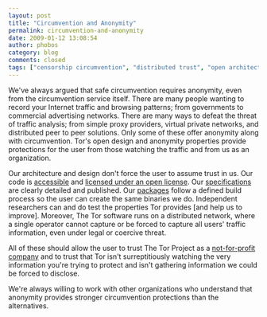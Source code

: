 ```yaml
---
layout: post
title: "Circumvention and Anonymity"
permalink: circumvention-and-anonymity
date: 2009-01-12 13:08:54
author: phobos
category: blog
comments: closed
tags: ["censorship circumvention", "distributed trust", "open architecture", "open philosophy"]
---
```


We've always argued that safe circumvention requires anonymity, even from the circumvention service itself. There are many people wanting to record your Internet traffic and browsing patterns; from governments to commercial advertising networks. There are many ways to defeat the threat of traffic analysis; from simple proxy providers, virtual private networks, and distributed peer to peer solutions. Only some of these offer anonymity along with circumvention. Tor's open design and anonymity properties provide protections for the user from those watching the traffic and from us as an organization.

Our architecture and design don't force the user to assume trust in us. Our code is [accessible](https://gitweb.torproject.org/tor.git/) and [licensed under an open license](https://gitweb.torproject.org/tor.git/blob/HEAD:/LICENSE). Our [specifications](https://gitweb.torproject.org/torspec.git) are clearly detailed and published. Our [packages](https://www.torproject.org/download/download) follow a defined build process so the user can create the same binaries we do. Independent researchers can and do test the properties Tor provides [and help us to improve]. Moreover, The Tor software runs on a distributed network, where a single operator cannot capture or be forced to capture all users' traffic information, even under legal or coercive threat.

All of these should allow the user to trust The Tor Project as a [not-for-profit company](https://www.torproject.org/about/corepeople) and to trust that Tor isn't surreptitiously watching the very information you're trying to protect and isn't gathering information we could be forced to disclose.

We're always willing to work with other organizations who understand that anonymity provides stronger circumvention protections than the alternatives.
